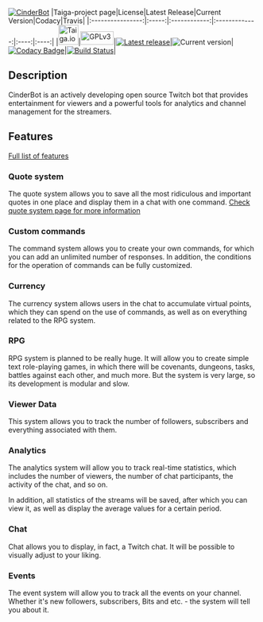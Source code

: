 [![CinderBot](http://cinderbot.com/wp-content/uploads/CINDER_BOT.jpg)](http://cinderbot.com/en/)
|Taiga-project page|License|Latest Release|Current Version|Codacy|Travis|
|:----------------:|:-----:|:------------:|:-------------:|:----:|:----:|
|<a href="https://tree.taiga.io/project/vismar-cinderbot/backlog"><img src="https://taiga.io/images/logo-color.png" alt="Taiga.io project page" width="40" height="40"></a>|<img src="https://fsfe.org/graphics/gplv3-logo-red.png" alt="GPLv3" width="67" height="27">|[![Latest release](https://img.shields.io/badge/release-v0.9-blue.svg)](https://github.com/Vismar/CinderBot/releases/tag/v0.9)|![Current version](https://img.shields.io/badge/release-v0.13-blue.svg)|[![Codacy Badge](https://api.codacy.com/project/badge/Grade/b200dceb1a7144ff86e663710ccfbb82)](https://www.codacy.com/app/exanimoteam/CinderBot?utm_source=github.com&amp;utm_medium=referral&amp;utm_content=Vismar/CinderBot&amp;utm_campaign=Badge_Grade)|[![Build Status](https://travis-ci.org/Vismar/CinderBot.svg?branch=master)](https://travis-ci.org/Vismar/CinderBot)|

## Description
CinderBot is an actively developing open source Twitch bot that provides entertainment for viewers and a powerful tools for analytics and channel management for the streamers.

## Features
[Full list of features](http://cinderbot.com/en/features/)

### Quote system
The quote system allows you to save all the most ridiculous and important quotes in one place and display them in a chat with one command.
[Check quote system page for more information](http://cinderbot.com/en/features/quote-system/)

### Custom commands
The command system allows you to create your own commands, for which you can add an unlimited number of responses. In addition, the conditions for the operation of commands can be fully customized.

### Currency
The currency system allows users in the chat to accumulate virtual points, which they can spend on the use of commands, as well as on everything related to the RPG system.

### RPG
RPG system is planned to be really huge. It will allow you to create simple text role-playing games, in which there will be covenants, dungeons, tasks, battles against each other, and much more. But the system is very large, so its development is modular and slow.

### Viewer Data
This system allows you to track the number of followers, subscribers and everything associated with them.

### Analytics
The analytics system will allow you to track real-time statistics, which includes the number of viewers, the number of chat participants, the activity of the chat, and so on.

In addition, all statistics of the streams will be saved, after which you can view it, as well as display the average values for a certain period.

### Chat
Chat allows you to display, in fact, a Twitch chat. It will be possible to visually adjust to your liking.

### Events
The event system will allow you to track all the events on your channel. Whether it's new followers, subscribers, Bits and etc. - the system will tell you about it.
